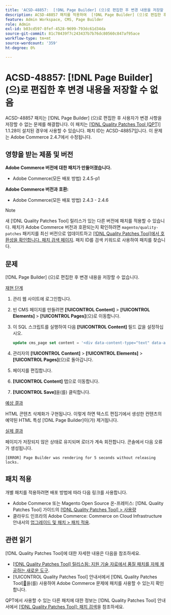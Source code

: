 ```yaml
---
title: 'ACSD-48857:  [!DNL Page Builder] (으)로 편집한 후 변경 내용을 저장할 수 없음'
description: ACSD-48857 패치를 적용하여  [!DNL Page Builder] (으)로 편집한 후 사용자가 변경 사항을 저장할 수 없는 Adobe Commerce 문제를 해결합니다.
feature: Admin Workspace, CMS, Page Builder
role: Admin
exl-id: b03cd597-8fef-4528-9699-793dc61d34da
source-git-commit: 81c78439f7c243437b7b76dc80560c847af95ace
workflow-type: tm+mt
source-wordcount: '359'
ht-degree: 0%

---
```


# ACSD-48857: [!DNL Page Builder] (으)로 편집한 후 변경 내용을 저장할 수 없음

ACSD-48857 패치는 [!DNL Page Builder] (으)로 편집한 후 사용자가 변경 사항을 저장할 수 없는 문제를 해결합니다. 이 패치는 [[!DNL Quality Patches Tool (QPT)]](https://experienceleague.adobe.com/ko/docs/commerce-knowledge-base/kb/announcements/commerce-announcements/magento-quality-patches-released-new-tool-to-self-serve-quality-patches) 1.1.28이 설치된 경우에 사용할 수 있습니다. 패치 ID는 ACSD-48857입니다. 이 문제는 Adobe Commerce 2.4.7에서 수정됩니다.

## 영향을 받는 제품 및 버전

**Adobe Commerce 버전에 대한 패치가 만들어졌습니다.**

* Adobe Commerce(모든 배포 방법) 2.4.5-p1

**Adobe Commerce 버전과 호환:**

* Adobe Commerce(모든 배포 방법) 2.4.3 - 2.4.6

>[!NOTE]
>
>새 [!DNL Quality Patches Tool] 릴리스가 있는 다른 버전에 패치를 적용할 수 있습니다. 패치가 Adobe Commerce 버전과 호환되는지 확인하려면 `magento/quality-patches` 패키지를 최신 버전으로 업데이트하고 [[!DNL Quality Patches Tool]에서 호환성을 확인합니다. 패치 검색 페이지](https://experienceleague.adobe.com/tools/commerce-quality-patches/index.html?lang=ko). 패치 ID를 검색 키워드로 사용하여 패치를 찾습니다.

## 문제

[!DNL Page Builder] (으)로 편집한 후 변경 내용을 저장할 수 없습니다.

<u>재현 단계</u>

1. 관리 웹 사이트에 로그인합니다.
1. 빈 CMS 페이지를 만들려면 **[!UICONTROL Content]** > **[!UICONTROL Elements]** > **[!UICONTROL Pages]**(으)로 이동합니다.
1. 이 SQL 스크립트를 실행하여 다음 **[!UICONTROL Content]** 필드 값을 설정하십시오.

   ```SQL
   update cms_page set content = '<div data-content-type="text" data-appearance="default" data-element="main"><h4 style="text-align: center;" contenteditable="true" data-placeholder="Edit Heading Text" data-content-type="heading" data-appearance="default" data-element="main">THE RULES</h4></div>' where page_id=8;
   ```

1. 관리자의 **[!UICONTROL Content]** > **[!UICONTROL Elements]** > **[!UICONTROL Pages]**(으)로 돌아갑니다.
1. 페이지를 편집합니다.
1. **[!UICONTROL Content]** 탭으로 이동합니다.
1. **[!UICONTROL Save]**&#x200B;을(를) 클릭합니다.

<u>예상 결과</u>

HTML 콘텐츠 삭제화가 구현됩니다. 이렇게 하면 텍스트 편집기에서 생성한 컨텐츠의 예약된 HTML 특성 [!DNL Page Builder]이(가) 제거됩니다.

<u>실제 결과</u>

페이지가 저장되지 않은 상태로 유지되며 로더가 계속 회전합니다. 콘솔에서 다음 오류가 생성됩니다.

```
[ERROR] Page Builder was rendering for 5 seconds without releasing locks.
```

## 패치 적용

개별 패치를 적용하려면 배포 방법에 따라 다음 링크를 사용합니다.

* Adobe Commerce 또는 Magento Open Source 온-프레미스: [!DNL Quality Patches Tool] 가이드의 [[!DNL Quality Patches Tool] > 사용량](/help/tools/quality-patches-tool/usage.md)
* 클라우드 인프라의 Adobe Commerce: Commerce on Cloud Infrastructure 안내서의 [업그레이드 및 패치 > 패치 적용](https://experienceleague.adobe.com/docs/commerce-cloud-service/user-guide/develop/upgrade/apply-patches.html?lang=ko).

## 관련 읽기

[!DNL Quality Patches Tool]에 대한 자세한 내용은 다음을 참조하세요.

* [[!DNL Quality Patches Tool] 릴리스됨: 지원 기술 자료에서 품질 패치를 자체 제공하는 새로운 도구](https://experienceleague.adobe.com/ko/docs/commerce-knowledge-base/kb/announcements/commerce-announcements/magento-quality-patches-released-new-tool-to-self-serve-quality-patches).
* [!UICONTROL Quality Patches Tool] 안내서에서  [!DNL Quality Patches Tool][&#128279;](/help/tools/quality-patches-tool/patches-available-in-qpt/check-patch-for-magento-issue-with-magento-quality-patches.md)을(를) 사용하여 Adobe Commerce 문제에 패치를 사용할 수 있는지 확인합니다.


QPT에서 사용할 수 있는 다른 패치에 대한 정보는 [!DNL Quality Patches Tool] 안내서에서 [[!DNL Quality Patches Tool]: 패치 검색](https://experienceleague.adobe.com/tools/commerce-quality-patches/index.html?lang=ko)을 참조하세요.
